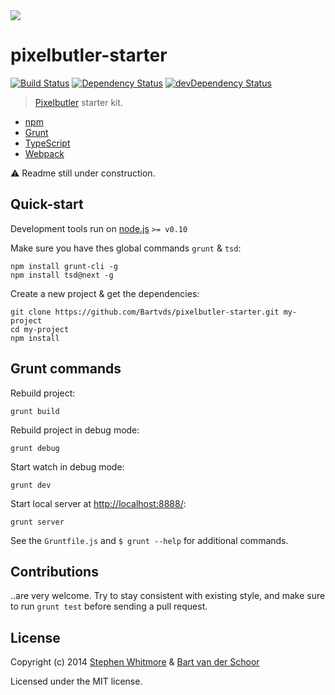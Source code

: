 <img src="http://www.stephenwhitmore.com/pixelbutler.png">

# pixelbutler-starter

[![Build Status](https://secure.travis-ci.org/Bartvds/pixelbutler-starter.svg?branch=master)](http://travis-ci.org/Bartvds/pixelbutler-starter) [![Dependency Status](https://david-dm.org/Bartvds/pixelbutler-starter.svg)](https://david-dm.org/Bartvds/pixelbutler-starter) [![devDependency Status](https://david-dm.org/Bartvds/pixelbutler-starter/dev-status.svg)](https://david-dm.org/Bartvds/pixelbutler-starter#info=devDependencies)

> [Pixelbutler](https://github.com/pixelbutler/pixelbutler/) starter kit.

 - [npm](https://www.npmjs.org/)
 - [Grunt](http://gruntjs.com)
 - [TypeScript](http://typescriptlang.org)
 - [Webpack](https://github.com/webpack/webpack)

:warning: Readme still under construction.


## Quick-start

Development tools run on [node.js](http://nodejs.org/) `>= v0.10`

Make sure you have thes global commands `grunt` & `tsd`:

````
npm install grunt-cli -g
npm install tsd@next -g
````

Create a new project & get the dependencies:

````
git clone https://github.com/Bartvds/pixelbutler-starter.git my-project
cd my-project
npm install
````


## Grunt commands

Rebuild project:
````
grunt build
````

Rebuild project in debug mode:
````
grunt debug
````

Start watch in debug mode:
````
grunt dev
````

Start local server at [http://localhost:8888/](http://localhost:8888/):
````
grunt server
````

See the `Gruntfile.js` and `$ grunt --help` for additional commands.


## Contributions

..are very welcome. Try to stay consistent with existing style, and make sure
to run `grunt test` before sending a pull request.


## License

Copyright (c) 2014 [Stephen Whitmore][sww] & [Bart van der Schoor][bvds]

Licensed under the MIT license.


[sww]: https://github.com/noffle
[bvds]: https://github.com/Bartvds

